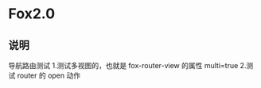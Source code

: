 <!--
 * @version: 1.0
 * @Author: 江成
 * @Date: 2021-07-12 16:46:28
-->

# Fox2.0

## 说明

导航路由测试 1.测试多视图的，也就是 fox-router-view 的属性 multi=true 2.测试 router 的 open 动作
